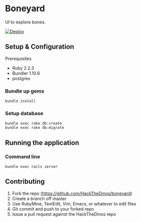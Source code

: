 Boneyard
============

UI to explore bones.

[![Deploy](https://www.herokucdn.com/deploy/button.svg)](https://heroku.com/deploy)

Setup & Configuration
-----------
Prerequisites
* Ruby 2.2.3
* Bundler 1.10.6
* postgres

### Bundle up gems
```
bundle install
```

### Setup database
```
bundle exec rake db:create
bundle exec rake db:migrate
```

Running the application
------------
### Command line

```
bundle exec rails server
```

Contributing
------------
1. Fork the repo (https://github.com/HackTheDinos/boneyard)
2. Create a branch off master
2. Use RubyMine, TextEdit, Vim, Emacs, or whatever to edit files
3. Git commit and push to your forked repo
4. Issue a pull request against the HackTheDinos repo
